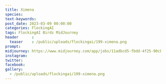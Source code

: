 ```yaml
---
title: Ximena
species: 
text-keywords: 
post_date: 2023-03-09 00:00:00
categories: FlockingAI
tags: FlockingAI Birds MidJourney 
header      :
  teaser    : /public/uploads/flockingai/199-ximena.png
prompt: 
midjourney: https://www.midjourney.com/app/jobs/11adbcd5-fbdd-4f25-90cb-e48a2faae067
instagram: 
twitter: 
facebook: 
gallery: 
  - /public/uploads/flockingai/199-ximena.png
---
```


